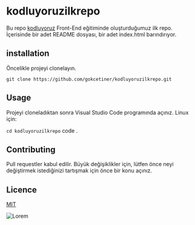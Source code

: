 # kodluyoruzilkrepo
Bu repo [kodluyoruz](https://www.kodluyoruz.org/) Front-End eğitiminde oluşturduğumuz ilk repo. İçerisinde bir adet README dosyası, bir adet index.html barındırıyor.
## installation
Öncelikle projeyi clonelayın. 

```git clone https://github.com/gokcetiner/kodluyoruzilkrepo.git```

## Usage
Projeyi cloneladıktan sonra Visual Studio Code programında açınız.
Linux için: 

```cd kodluyoruzilkrepo``` 
code .

## Contributing 
Pull requestler kabul edilir. Büyük değişiklikler için, lütfen önce neyi değiştirmek istediğinizi tartışmak için önce bir konu açınız.
## Licence 
[MIT](https://www.mit.edu/) 

![Lorem](https://picsum.photos/seed/picsum/500/700)



